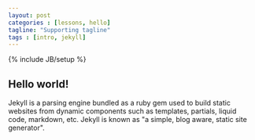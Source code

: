 ```yaml
---
layout: post
categories : [lessons, hello]
tagline: "Supporting tagline"
tags : [intro, jekyll]
---
```

{% include JB/setup %}

## Hello world!

Jekyll is a parsing engine bundled as a ruby gem used to build static websites from
dynamic components such as templates, partials, liquid code, markdown, etc. Jekyll is known as "a simple, blog aware, static site generator".
